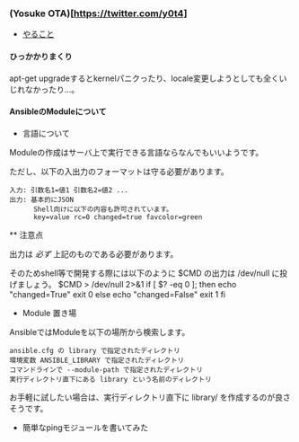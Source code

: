 ### (Yosuke OTA)[https://twitter.com/y0t4]

* [やること](https://github.com/OkinawaDevOps/okinawadevops.github.com/issues/15)

#### ひっかかりまくり

apt-get upgradeするとkernelパニクったり、locale変更しようとしても全くいじれなかったり...。

#### AnsibleのModuleについて

* 言語について

Moduleの作成はサーバ上で実行できる言語ならなんでもいいようです。

ただし、以下の入出力のフォーマットは守る必要があります。

    入力: 引数名1=値1 引数名2=値2 ...
    出力: 基本的にJSON
          Shell向けに以下の内容も許可されています。
          key=value rc=0 changed=true favcolor=green

** 注意点

出力は *必ず* 上記のものである必要があります。

そのためshell等で開発する際には以下のように $CMD の出力は /dev/null に投げましょう。
    $CMD > /dev/null 2>&1
    if [ $? -eq 0 ]; then
      echo "changed=True"
      exit 0
    else
      echo "changed=False"
      exit 1
    fi

* Module 置き場

AnsibleではModuleを以下の場所から検索します。

    ansible.cfg の library で指定されたディレクトリ
    環境変数 ANSIBLE_LIBRARY で指定されたディレクトリ
    コマンドラインで --module-path で指定されたディレクトリ
    実行ディレクトリ直下にある library という名前のディレクトリ

お手軽に試したい場合は、実行ディレクトリ直下に library/ を作成するのが良さそうです。

* 簡単なpingモジュールを書いてみた

<script src="https://gist.github.com/yosukeota/8f0643ce1996a9b69eba.js"></script>
